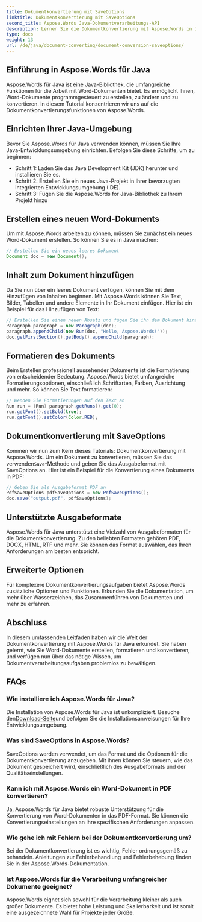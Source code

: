 ```yaml
---
title: Dokumentkonvertierung mit SaveOptions
linktitle: Dokumentkonvertierung mit SaveOptions
second_title: Aspose.Words Java-Dokumentverarbeitungs-API
description: Lernen Sie die Dokumentkonvertierung mit Aspose.Words in Java. Schritt-für-Schritt-Anleitung, Codebeispiele und FAQs für die nahtlose Konvertierung von Word in PDF.
type: docs
weight: 13
url: /de/java/document-converting/document-conversion-saveoptions/
---
```


## Einführung in Aspose.Words für Java

Aspose.Words für Java ist eine Java-Bibliothek, die umfangreiche Funktionen für die Arbeit mit Word-Dokumenten bietet. Es ermöglicht Ihnen, Word-Dokumente programmgesteuert zu erstellen, zu ändern und zu konvertieren. In diesem Tutorial konzentrieren wir uns auf die Dokumentkonvertierungsfunktionen von Aspose.Words.

## Einrichten Ihrer Java-Umgebung

Bevor Sie Aspose.Words für Java verwenden können, müssen Sie Ihre Java-Entwicklungsumgebung einrichten. Befolgen Sie diese Schritte, um zu beginnen:

- Schritt 1: Laden Sie das Java Development Kit (JDK) herunter und installieren Sie es.
- Schritt 2: Erstellen Sie ein neues Java-Projekt in Ihrer bevorzugten integrierten Entwicklungsumgebung (IDE).
- Schritt 3: Fügen Sie die Aspose.Words for Java-Bibliothek zu Ihrem Projekt hinzu

## Erstellen eines neuen Word-Dokuments

Um mit Aspose.Words arbeiten zu können, müssen Sie zunächst ein neues Word-Dokument erstellen. So können Sie es in Java machen:

```java
// Erstellen Sie ein neues leeres Dokument
Document doc = new Document();
```

## Inhalt zum Dokument hinzufügen

Da Sie nun über ein leeres Dokument verfügen, können Sie mit dem Hinzufügen von Inhalten beginnen. Mit Aspose.Words können Sie Text, Bilder, Tabellen und andere Elemente in Ihr Dokument einfügen. Hier ist ein Beispiel für das Hinzufügen von Text:

```java
// Erstellen Sie einen neuen Absatz und fügen Sie ihn dem Dokument hinzu
Paragraph paragraph = new Paragraph(doc);
paragraph.appendChild(new Run(doc, "Hello, Aspose.Words!"));
doc.getFirstSection().getBody().appendChild(paragraph);
```

## Formatieren des Dokuments

Beim Erstellen professionell aussehender Dokumente ist die Formatierung von entscheidender Bedeutung. Aspose.Words bietet umfangreiche Formatierungsoptionen, einschließlich Schriftarten, Farben, Ausrichtung und mehr. So können Sie Text formatieren:

```java
// Wenden Sie Formatierungen auf den Text an
Run run = (Run) paragraph.getRuns().get(0);
run.getFont().setBold(true);
run.getFont().setColor(Color.RED);
```

## Dokumentkonvertierung mit SaveOptions

 Kommen wir nun zum Kern dieses Tutorials: Dokumentkonvertierung mit Aspose.Words. Um ein Dokument zu konvertieren, müssen Sie das verwenden`Save`-Methode und geben Sie das Ausgabeformat mit SaveOptions an. Hier ist ein Beispiel für die Konvertierung eines Dokuments in PDF:

```java
// Geben Sie als Ausgabeformat PDF an
PdfSaveOptions pdfSaveOptions = new PdfSaveOptions();
doc.save("output.pdf", pdfSaveOptions);
```

## Unterstützte Ausgabeformate

Aspose.Words für Java unterstützt eine Vielzahl von Ausgabeformaten für die Dokumentkonvertierung. Zu den beliebten Formaten gehören PDF, DOCX, HTML, RTF und mehr. Sie können das Format auswählen, das Ihren Anforderungen am besten entspricht.

## Erweiterte Optionen

Für komplexere Dokumentkonvertierungsaufgaben bietet Aspose.Words zusätzliche Optionen und Funktionen. Erkunden Sie die Dokumentation, um mehr über Wasserzeichen, das Zusammenführen von Dokumenten und mehr zu erfahren.

## Abschluss

In diesem umfassenden Leitfaden haben wir die Welt der Dokumentkonvertierung mit Aspose.Words für Java erkundet. Sie haben gelernt, wie Sie Word-Dokumente erstellen, formatieren und konvertieren, und verfügen nun über das nötige Wissen, um Dokumentverarbeitungsaufgaben problemlos zu bewältigen.

## FAQs

### Wie installiere ich Aspose.Words für Java?

 Die Installation von Aspose.Words für Java ist unkompliziert. Besuche den[Download-Seite](https://releases.aspose.com/words/java/)und befolgen Sie die Installationsanweisungen für Ihre Entwicklungsumgebung.

### Was sind SaveOptions in Aspose.Words?

SaveOptions werden verwendet, um das Format und die Optionen für die Dokumentkonvertierung anzugeben. Mit ihnen können Sie steuern, wie das Dokument gespeichert wird, einschließlich des Ausgabeformats und der Qualitätseinstellungen.

### Kann ich mit Aspose.Words ein Word-Dokument in PDF konvertieren?

Ja, Aspose.Words für Java bietet robuste Unterstützung für die Konvertierung von Word-Dokumenten in das PDF-Format. Sie können die Konvertierungseinstellungen an Ihre spezifischen Anforderungen anpassen.

### Wie gehe ich mit Fehlern bei der Dokumentkonvertierung um?

Bei der Dokumentkonvertierung ist es wichtig, Fehler ordnungsgemäß zu behandeln. Anleitungen zur Fehlerbehandlung und Fehlerbehebung finden Sie in der Aspose.Words-Dokumentation.

### Ist Aspose.Words für die Verarbeitung umfangreicher Dokumente geeignet?

Aspose.Words eignet sich sowohl für die Verarbeitung kleiner als auch großer Dokumente. Es bietet hohe Leistung und Skalierbarkeit und ist somit eine ausgezeichnete Wahl für Projekte jeder Größe.